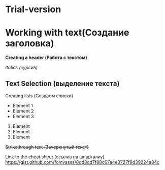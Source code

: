 # Trial-version

# Working with text(Создание заголовка)

**Creating a header  (Работа с текстом)**

*Italics (курсив)*

## Text Selection (выделение текста)

Creating lists (Создаем списки)
* Element 1
* Element 2
* Element 3

1. Element
2. Element
3. Element

~~Strikethrough text (Зачеркнутый текст)~~

Link to the cheat sheet (ссылка на шпаргалку) https://gist.github.com/fomvasss/8dd8cd7f88c67a4e3727f9d39224a84c
